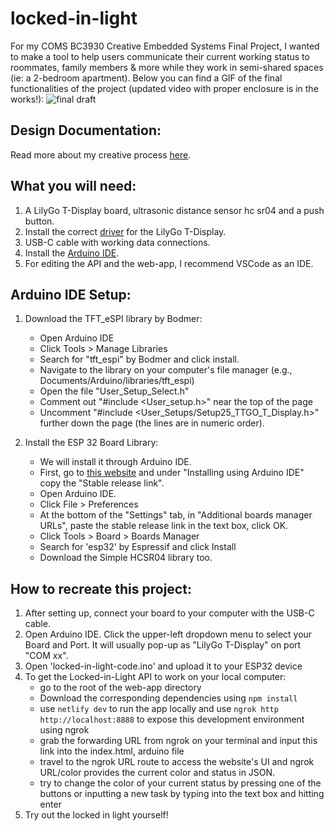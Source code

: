 # locked-in-light
For my COMS BC3930 Creative Embedded Systems Final Project, I wanted to make a tool to help users communicate their current working status to roommates, family members & more while they work in semi-shared spaces (ie: a 2-bedroom apartment). Below you can find a GIF of the final functionalities of the project (updated video with proper enclosure is in the works!): ![final draft ](https://github.com/user-attachments/assets/a5c129ed-3a88-4526-b542-84abbbe2f4a0)


## Design Documentation: 
Read more about my creative process [here](https://denim-duckling-124.notion.site/Module-4-Locked-in-Lights-1487d975e60580e4acc5dc75ee4d8802?pvs=4). 

## What you will need:
1. A LilyGo T-Display board, ultrasonic distance sensor hc sr04 and a push button. 
2. Install the correct [driver](https://github.com/Xinyuan-LilyGO/TTGO-T-Display) for the LilyGo T-Display.
3. USB-C cable with working data connections.
4. Install the [Arduino IDE](https://www.arduino.cc/en/software).
5. For editing the API and the web-app, I recommend VSCode as an IDE. 

## Arduino IDE Setup:
1. Download the TFT_eSPI library by Bodmer:
    - Open Arduino IDE
    - Click Tools > Manage Libraries
    - Search for "tft_espi" by Bodmer and click install.
    - Navigate to the library on your computer's file manager (e.g., Documents/Arduino/libraries/tft_espi)
    - Open the file "User_Setup_Select.h"
    - Comment out "#include <User_setup.h>" near the top of the page
    - Uncomment "#include <User_Setups/Setup25_TTGO_T_Display.h>" further down the page (the lines are in numeric order).

2. Install the ESP 32 Board Library:
    - We will install it through Arduino IDE.
    - First, go to [this website](https://docs.espressif.com/projects/arduino-esp32/en/latest/installing.html) and under "Installing using Arduino IDE" copy the "Stable release link".
    - Open Arduino IDE.
    - Click File > Preferences
    - At the bottom of the "Settings" tab, in "Additional boards manager URLs", paste the stable release link in the text box, click OK.
    - Click Tools > Board > Boards Manager
    - Search for 'esp32' by Espressif and click Install
    - Download the Simple HCSR04 library too. 
      
## How to recreate this project:
1. After setting up, connect your board to your computer with the USB-C cable.
2. Open Arduino IDE. Click the upper-left dropdown menu to select your Board and Port. It will usually pop-up as "LilyGo T-Display" on port "COM xx".
4. Open 'locked-in-light-code.ino' and upload it to your ESP32 device
5. To get the Locked-in-Light API to work on your local computer:
    - go to the root of the web-app directory 
    - Download the corresponding dependencies using `npm install`
    - use `netlify dev` to run the app locally and use `ngrok http http://localhost:8888` to expose this development environment using ngrok
    - grab the forwarding URL from ngrok on your terminal and input this link into the index.html, arduino file 
    - travel to the ngrok URL route to access the website's UI and ngrok URL/color provides the current color and status in JSON. 
    - try to change the color of your current status by pressing one of the buttons or inputting a new task by typing into the text box and hitting enter
6. Try out the locked in light yourself! 
